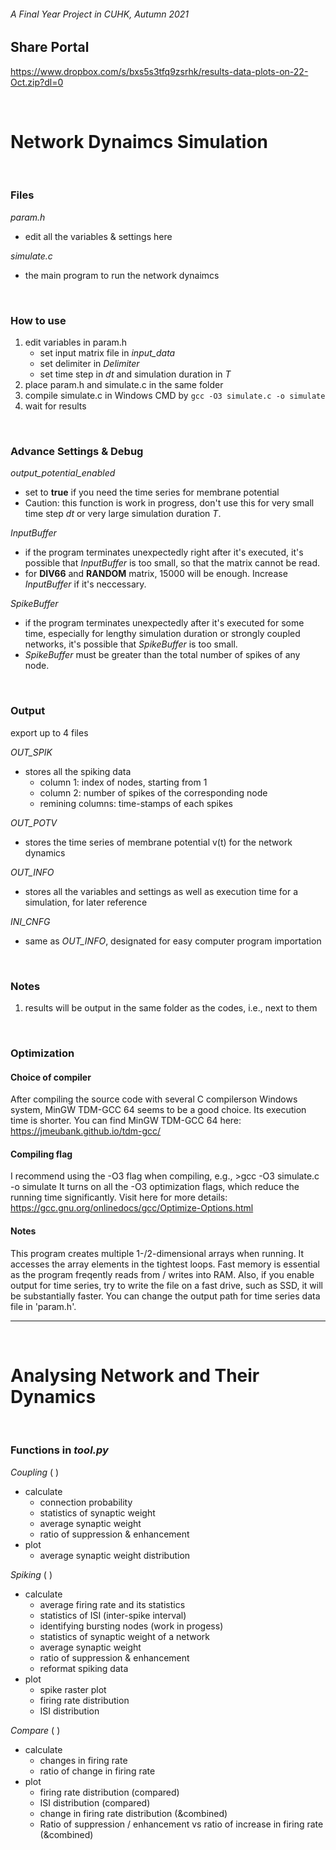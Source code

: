 ###### A Final Year Project in CUHK, Autumn 2021

## Share Portal

https://www.dropbox.com/s/bxs5s3tfq9zsrhk/results-data-plots-on-22-Oct.zip?dl=0

</br>

# Network Dynaimcs Simulation

</br>

### **Files**

_param.h_
- edit all the variables & settings here

_simulate.c_
- the main program to run the network dynaimcs

</br>

### **How to use**
1. edit variables in param.h
   - set input matrix file in _input_data_
   - set delimiter in _Delimiter_
   - set time step in _dt_ and simulation duration in _T_
3. place param.h and simulate.c in the same folder
4. compile simulate.c in Windows CMD by ```gcc -O3 simulate.c -o simulate```
5. wait for results

</br>

### **Advance Settings & Debug**
_output_potential_enabled_
- set to **true** if you need the time series for membrane potential
- Caution: this function is work in progress, don't use this for very small time step _dt_ or very large simulation duration _T_.

_InputBuffer_
- if the program terminates unexpectedly right after it's executed, it's possible that _InputBuffer_ is too small, so that the matrix cannot be read.
- for **DIV66** and **RANDOM** matrix, 15000 will be enough. Increase _InputBuffer_ if it's neccessary.

_SpikeBuffer_
- if the program terminates unexpectedly after it's executed for some time, especially for lengthy simulation duration or strongly coupled networks, it's possible that _SpikeBuffer_ is too small.
- _SpikeBuffer_ must be greater than the total number of spikes of any node.

</br>

### **Output**
export up to 4 files

_OUT_SPIK_
- stores all the spiking data
  - column 1: index of nodes, starting from 1
  - column 2: number of spikes of the corresponding node
  - remining columns: time-stamps of each spikes

_OUT_POTV_
- stores the time series of membrane potential v(t) for the network dynamics

_OUT_INFO_
- stores all the variables and settings as well as execution time for a simulation, for later reference

_INI_CNFG_
- same as _OUT_INFO_, designated for easy computer program importation

</br>

### **Notes**
1. results will be output in the same folder as the codes, i.e., next to them

</br>

### **Optimization**

#### Choice of compiler
After compiling the source code with several C compilerson Windows system, MinGW TDM-GCC 64 seems to be a good choice. Its execution time is shorter.
You can find MinGW TDM-GCC 64 here: https://jmeubank.github.io/tdm-gcc/

#### Compiling flag
I recommend using the -O3 flag when compiling, e.g., >gcc -O3 simulate.c -o simulate
It turns on all the -O3 optimization flags, which reduce the running time significantly.
Visit here for more details: https://gcc.gnu.org/onlinedocs/gcc/Optimize-Options.html

#### Notes
This program creates multiple 1-/2-dimensional arrays when running. It accesses the array elements in the tightest loops. Fast memory is essential as the program freqently reads from / writes into RAM.
Also, if you enable output for time series, try to write the file on a fast drive, such as SSD, it will be substantially faster. You can change the output path for time series data file in 'param.h'.

___

</br>

# Analysing Network and Their Dynamics

</br>

### **Functions in _tool.py_**

_Coupling_ ( )
- calculate
  - connection probability
  - statistics of synaptic weight
  - average synaptic weight
  - ratio of suppression & enhancement
- plot
  - average synaptic weight distribution

_Spiking_ ( )
- calculate
  - average firing rate and its statistics
  - statistics of ISI (inter-spike interval)
  - identifying bursting nodes (work in progess)
  - statistics of synaptic weight of a network
  - average synaptic weight
  - ratio of suppression & enhancement
  - reformat spiking data
- plot
  - spike raster plot
  - firing rate distribution
  - ISI distribution

_Compare_ ( )
- calculate
  - changes in firing rate
  - ratio of change in firing rate
- plot
  - firing rate distribution (compared)
  - ISI distribution (compared)
  - change in firing rate distribution (&combined)
  - Ratio of suppression / enhancement vs ratio of increase in firing rate (&combined)
